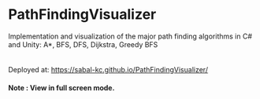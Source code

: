 # PathFindingVisualizer

Implementation and visualization of the major path finding algorithms in C# and Unity: 
A*, BFS, DFS, Dijkstra, Greedy BFS<br/><br/><br/>
Deployed at:  https://sabal-kc.github.io/PathFindingVisualizer/<br/>
#### Note : View in full screen mode.
